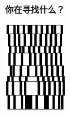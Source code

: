 # 你在寻找什么？

<!-- ![XYZSUN](https://github.com/XYZSUN/xyzsun/raw/main/image/XYZSUN.webp)<br> -->
<img src="https://github.com/XYZSUN/xyzsun/raw/main/image/XYZSUN.webp" width="200" height="300">
<!--
**XYZSUN/xyzsun** is a ✨ _special_ ✨ repository because its `README.md` (this file) appears on your GitHub profile.

Here are some ideas to get you started:

- 🔭 I’m currently working on ...
- 🌱 I’m currently learning ...
- 👯 I’m looking to collaborate on ...
- 🤔 I’m looking for help with ...
- 💬 Ask me about ...
- 📫 How to reach me: ...
- 😄 Pronouns: ...
- ⚡ Fun fact: ...
-->
